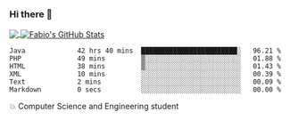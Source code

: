 ### Hi there 👋
<a href="https://github.com/fabiovincenzi/fabiovincenzi">
  <img align="center" src="https://github-readme-stats.vercel.app/api/top-langs/?username=fabiovincenzi&title_color=ffffff&text_color=c9cacc&icon_color=2bbc8a&bg_color=1d1f21&langs_count=3" />
</a>
<a href="https://github.com/fabiovincenzi/fabiovincenzi">
  <img align="center" src="https://github-readme-stats.vercel.app/api?username=fabiovincenzi&show_icons=true&line_height=27&count_private=true&title_color=ffffff&text_color=c9cacc&icon_color=2bbc8a&bg_color=1d1f21" alt="Fabio's GitHub Stats" />
</a>
<!--START_SECTION:waka-->

```text
Java             42 hrs 40 mins  ████████████████████████░   96.21 %
PHP              49 mins         ▒░░░░░░░░░░░░░░░░░░░░░░░░   01.88 %
HTML             38 mins         ▒░░░░░░░░░░░░░░░░░░░░░░░░   01.43 %
XML              10 mins         ░░░░░░░░░░░░░░░░░░░░░░░░░   00.39 %
Text             2 mins          ░░░░░░░░░░░░░░░░░░░░░░░░░   00.09 %
Markdown         0 secs          ░░░░░░░░░░░░░░░░░░░░░░░░░   00.00 %
```

<!--END_SECTION:waka-->

:boom: Computer Science and Engineering student
